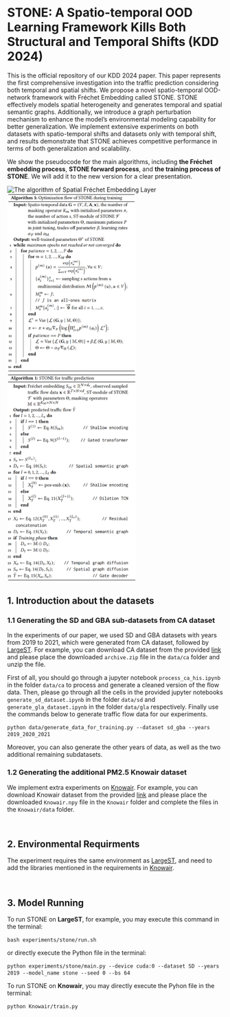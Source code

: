 # STONE: A Spatio-temporal OOD Learning Framework Kills Both Structural and Temporal Shifts (KDD 2024)
This is the official repository of our KDD 2024 paper. This paper represents the first comprehensive investigation into the traffic prediction considering both
temporal and spatial shifts. We propose a novel spatio-temporal OOD-network framework with Fréchet Embedding called STONE. STONE effectively models spatial heterogeneity and generates temporal and spatial semantic graphs. Additionally, we introduce a graph perturbation mechanism to enhance the model’s environmental modeling capability for better generalization. We implement extensive experiments on both datasets with spatio-temporal shifts and datasets only with temporal shift, and results demonstrate that STONE achieves competitive performance in terms of both generalization and scalability. 
<br>
<!--
For rebuttal, we will show the pseudo-code for <b>the Fréchet embedding computation</b> in the STONE model, <b>joint tuning in the training phase</b> and <b>the computation framework</b> of the STONE model, respectively.
-->
We show the pseudocode for the main algorithms, including <b>the Fréchet embedding process</b>, <b>STONE forward process</b>, and <b>the training process of STONE</b>. We will add it to the new version for a clear presentation.

<img src='img/Spatial Fréchet Embedding Layer.png' width='300px' alt='The algorithm of Spatial Fréchet Embedding Layer'>

<img src='img/optimization flow.png' width='300px' alt='Optimization flow of STONE during training'>

<img src='img/STONE.png' width='300px' alt='Framework of STONE'>

## 1. Introduction about the datasets
### 1.1 Generating the SD and GBA sub-datasets from CA dataset
In the experiments of our paper, we used SD and GBA datasets with years from 2019 to 2021, which were generated from CA dataset, followed by [LargeST](https://github.com/liuxu77/LargeST/blob/main). For example, you can download CA dataset from the provided [link](https://www.kaggle.com/datasets/liuxu77/largest) and please place the downloaded `archive.zip` file in the `data/ca` folder and unzip the file. 

First of all, you should go through a jupyter notebook `process_ca_his.ipynb` in the folder `data/ca` to process and generate a cleaned version of the flow data. Then, please go through all the cells in the provided jupyter notebooks `generate_sd_dataset.ipynb` in the folder `data/sd` and `generate_gla_dataset.ipynb` in the folder `data/gla` respectively. Finally use the commands below to generate traffic flow data for our experiments. 
```
python data/generate_data_for_training.py --dataset sd_gba --years 2019_2020_2021
```
Moreover, you can also generate the other years of data, as well as the two additional remaining subdatasets. 

### 1.2 Generating the additional PM2.5 Knowair dataset
We implement extra experiments on [Knowair](https://github.com/shuowang-ai/PM2.5-GNN). For example, you can download Knowair dataset from the provided [link](https://drive.google.com/file/d/1R6hS5VAgjJQ_wu8i5qoLjIxY0BG7RD1L/view) and please place the downloaded `Knowair.npy` file in the `Knowair` folder and complete the files in the `Knowair/data` folder.

<br>

## 2. Environmental Requirments
The experiment requires the same environment as [LargeST](https://github.com/liuxu77/LargeST/blob/main), and need to add the libraries mentioned in the requirements in [Knowair](https://github.com/shuowang-ai/PM2.5-GNN).

<br>

## 3. Model Running
To run STONE on <b>LargeST</b>, for example, you may execute this command in the terminal:
```
bash experiments/stone/run.sh
```
or directly execute the Python file in the terminal:
```
python experiments/stone/main.py --device cuda:0 --dataset SD --years 2019 --model_name stone --seed 0 --bs 64
```
To run STONE on <b>Knowair</b>, you may directly execute the Pyhon file in the terminal:
```
python Knowair/train.py
```
